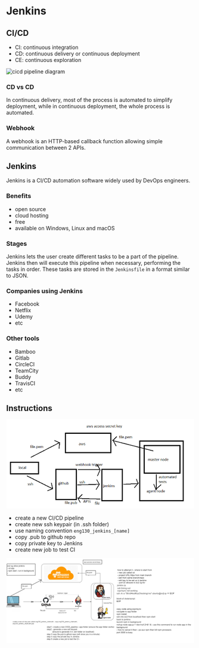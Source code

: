# Jenkins

## CI/CD

- CI: continuous integration
- CD: continuous delivery or continuous deployment
- CE: continuous exploration

![cicd pipeline diagram](https://github.com/Benedek4000/jenkins/blob/main/images/cicd%20pipeline.png)

### CD vs CD

In continuous delivery, most of the process is automated to simplify 
deployment, while in continuous deployment, the whole process is automated.

### Webhook

A webhook is an HTTP-based callback function allowing simple communication
between 2 APIs.

## Jenkins

Jenkins is a CI/CD automation software widely used by DevOps engineers.

### Benefits

- open source
- cloud hosting
- free
- available on Windows, Linux and macOS

### Stages

Jenkins lets the user create different tasks to be a part of the pipeline.
Jenkins then will execute this pipeline when necessary, performing the tasks
in order. These tasks are stored in the `Jenkinsfile` in a format similar 
to JSON.

### Companies using Jenkins

- Facebook
- Netflix
- Udemy
- etc

### Other tools

- Bamboo
- Gitlab
- CircleCI
- TeamCity
- Buddy
- TravisCI
- etc

## Instructions

![jenkins-aws-github basic diagram](https://github.com/Benedek4000/eng130_jenkins/blob/main/images/jenkins-aws-github-basic.png)

- create a new CI/CD pipeline
- create new ssh keypair (in .ssh folder)
- use naming convention `eng130_jenkins_[name]`
- copy .pub to github repo
- copy private key to Jenkins
- create new job to test CI

![jenkins-aws-github diagram](https://github.com/Benedek4000/eng130_jenkins/blob/main/images/jenkins-aws-github.png)
